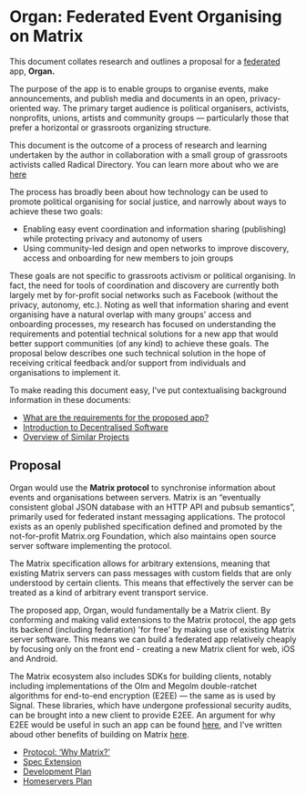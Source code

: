 # Organ: Federated Event Organising on Matrix

This document collates research and outlines a proposal for a [federated](decentralised-software.md) app, **Organ.**

The purpose of the app is to enable groups to organise events, make announcements, and publish media and documents in an open, privacy-oriented way. The primary target audience is political organisers, activists, nonprofits, unions, artists and community groups — particularly those that prefer a horizontal or grassroots organizing structure.

This document is the outcome of a process of research and learning undertaken by the author in collaboration with a small group of grassroots activists called Radical Directory. You can learn more about who we are [here](about-us.md)

The process has broadly been about how technology can be used to promote political organising for social justice, and narrowly about ways to achieve these two goals:

- Enabling easy event coordination and information sharing (publishing) while protecting privacy and autonomy of users
- Using community-led design and open networks to improve discovery, access and onboarding for new members to join groups

These goals are not specific to grassroots activism or political organising. In fact, the need for tools of coordination and discovery are currently both largely met by for-profit social networks such as Facebook (without the privacy, autonomy, etc.). Noting as well that information sharing and event organising have a natural overlap with many groups' access and onboarding processes, my research has focused on understanding the requirements and potential technical solutions for a new app that would better support communities (of any kind) to achieve these goals. The proposal below describes one such technical solution in the hope of receiving critical feedback and/or support from individuals and organisations to implement it. 

To make reading this document easy, I've put contextualising background information in these documents:

- [What are the requirements for the proposed app?](pages/requirements.md)
- [Introduction to Decentralised Software](pages/decentralised-software.md)
- [Overview of Similar Projects](pages/similar-projects.md)

## Proposal

Organ would use the **Matrix protocol** to synchronise information about events and organisations between servers. Matrix is an “eventually consistent global JSON database with an HTTP API and pubsub semantics”, primarily used for federated instant messaging applications. The protocol exists as an openly published specification defined and promoted by the not-for-profit Matrix.org Foundation, which also maintains open source server software implementing the protocol.

The Matrix specification allows for arbitrary extensions, meaning that existing Matrix servers can pass messages with custom fields that are only understood by certain clients. This means that effectively the server can be treated as a kind of arbitrary event transport service.

The proposed app, Organ, would fundamentally be a Matrix client. By conforming and making valid extensions to the Matrix protocol, the app gets its backend (including federation) 'for free' by making use of existing Matrix server
software. This means we can build a federated app relatively cheaply by focusing only on the front end - creating a new Matrix client for web, iOS and Android.

The Matrix ecosystem also includes SDKs for building clients, notably including
implementations of the Olm and Megolm double-ratchet algorithms for end-to-end encryption (E2EE) — the same as is used by Signal. These libraries, which have undergone professional security audits, can be brought into a new client to provide E2EE. An argument for why E2EE would be useful in such an app can be found [here](pages/requirements.md), and I've written aboud other benefits of building on Matrix [here](pages/protocol.md).  

- [Protocol: ‘Why Matrix?’](pages/protocol.md)
- [Spec Extension](pages/spec-extension.md)
- [Development Plan](pages/development-plan.md)
- [Homeservers Plan](pages/homeservers.md)
